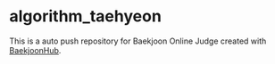 # algorithm_taehyeon
This is a auto push repository for Baekjoon Online Judge created with [BaekjoonHub](https://github.com/BaekjoonHub/BaekjoonHub).
